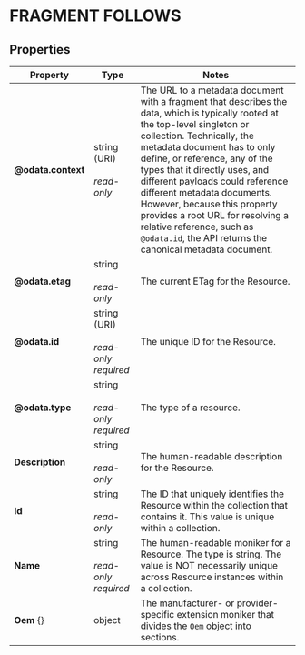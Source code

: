 # FRAGMENT FOLLOWS



## Properties

|Property     |Type     |Notes     |
| --- | --- | --- |
| **@odata.context** | string<br>(URI)<br><br>*read-only* | The URL to a metadata document with a fragment that describes the data, which is typically rooted at the top-level singleton or collection.  Technically, the metadata document has to only define, or reference, any of the types that it directly uses, and different payloads could reference different metadata documents. However, because this property provides a root URL for resolving a relative reference, such as `@odata.id`, the API returns the canonical metadata document. |
| **@odata.etag** | string<br><br>*read-only* | The current ETag for the Resource. |
| **@odata.id** | string<br>(URI)<br><br>*read-only required* | The unique ID for the Resource. |
| **@odata.type** | string<br><br>*read-only required* | The type of a resource. |
| **Description** | string<br><br>*read-only* | The human-readable description for the Resource. |
| **Id** | string<br><br>*read-only* | The ID that uniquely identifies the Resource within the collection that contains it.  This value is unique within a collection. |
| **Name** | string<br><br>*read-only required* | The human-readable moniker for a Resource.  The type is string.  The value is NOT necessarily unique across Resource instances within a collection. |
| **Oem** {} | object | The manufacturer- or provider-specific extension moniker that divides the `Oem` object into sections. |

